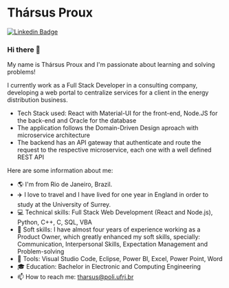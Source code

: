 # Thársus Proux
[![Linkedin Badge](https://img.shields.io/badge/-LinkedIn-blue?style=flat-square&logo=Linkedin&logoColor=white&link=https://www.linkedin.com/in/tharsus-proux/)](https://www.linkedin.com/in/tharsus-proux/)

### Hi there 👋

My name is Thársus Proux and I'm passionate about learning and solving problems!

I currently work as a Full Stack Developer in a consulting company, developing a web portal to centralize services for a client in the energy distribution business.
- Tech Stack used: React with Material-UI for the front-end, Node.JS for the back-end and Oracle for the database
- The application follows the Domain-Driven Design aproach with microservice architecture
- The backend has an API gateway that authenticate and route the request to the respective microservice, each one with a well defined REST API

Here are some information about me:
- :earth_americas: I'm from Rio de Janeiro, Brazil.
- :airplane: I love to travel and I have lived for one year in England in order to study at the University of Surrey.
- :computer: Technical skills: Full Stack Web Development (React and Node.js), Python, C++, C, SQL, VBA
- :mag_right: Soft skills: I have almost four years of experience working as a Product Owner, which greatly enhanced my soft skills, specially: Communication, Interpersonal Skills, Expectation Management and Problem-solving
- :wrench: Tools: Visual Studio Code, Eclipse, Power BI, Excel, Power Point, Word
- :mortar_board: Education: Bachelor in Electronic and Computing Engineering
- :mailbox: How to reach me: tharsus@poli.ufrj.br
